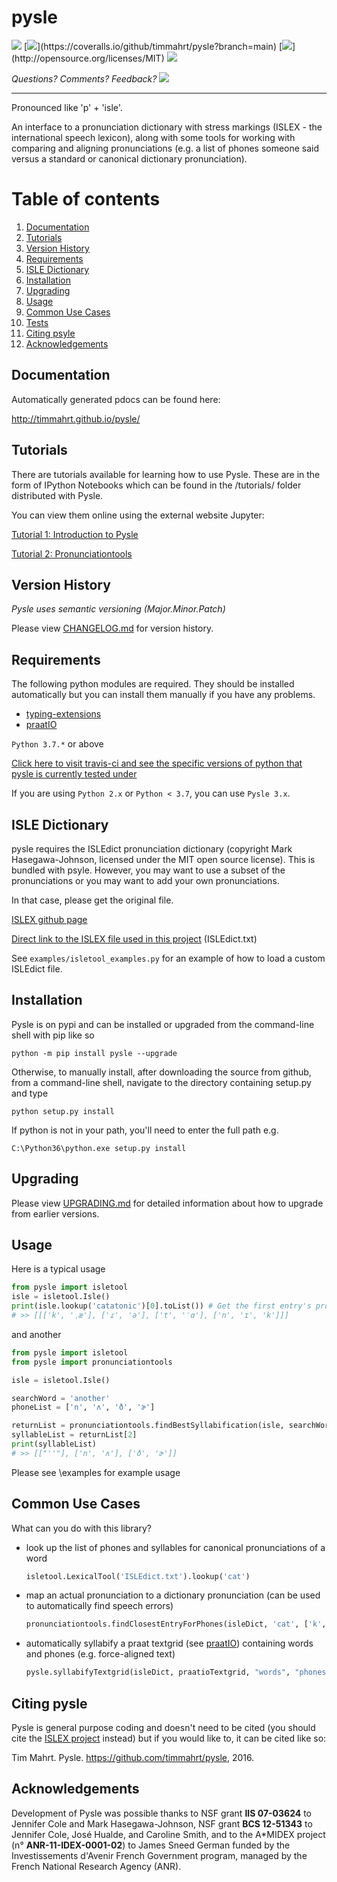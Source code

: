 
# pysle

[![](https://app.travis-ci.com/timmahrt/pysle.svg?branch=main)](https://app.travis-ci.com/github/timmahrt/pysle) [![](https://coveralls.io/repos/github/timmahrt/pysle/badge.svg?)](https://coveralls.io/github/timmahrt/pysle?branch=main) [![](https://img.shields.io/badge/license-MIT-blue.svg?)](http://opensource.org/licenses/MIT) [![](https://img.shields.io/pypi/v/pysle.svg)](https://pypi.org/project/pysle/)

*Questions?  Comments?  Feedback? [![](https://badges.gitter.im/pysle/Lobby.svg)](https://gitter.im/pysle/Lobby?utm_source=badge&utm_medium=badge&utm_campaign=pr-badge&utm_content=badge)*

-----

Pronounced like 'p' + 'isle'.

An interface to a pronunciation dictionary with stress markings
(ISLEX - the international speech lexicon),
along with some tools for working with comparing and aligning
pronunciations (e.g. a list of phones someone said versus a standard or
canonical dictionary pronunciation).


# Table of contents
1. [Documentation](#documentation)
2. [Tutorials](#tutorials)
3. [Version History](#version-history)
4. [Requirements](#requirements)
5. [ISLE Dictionary](#isle-dictionary)
6. [Installation](#installation)
7. [Upgrading](#upgrading)
8. [Usage](#usage)
9. [Common Use Cases](#common-use-cases)
10. [Tests](#tests)
11. [Citing psyle](#citing-pysle)
12. [Acknowledgements](#acknowledgements)


## Documentation

Automatically generated pdocs can be found here:

http://timmahrt.github.io/pysle/

## Tutorials

There are tutorials available for learning how to use Pysle.  These
are in the form of IPython Notebooks which can be found in the /tutorials/
folder distributed with Pysle.

You can view them online using the external website Jupyter:

[Tutorial 1: Introduction to Pysle](<https://nbviewer.jupyter.org/github/timmahrt/pysle/blob/main/tutorials/tutorial1_intro_to_pysle.ipynb>)

[Tutorial 2: Pronunciationtools](<https://nbviewer.jupyter.org/github/timmahrt/pysle/blob/main/tutorials/tutorial2_pronunciationtools.ipynb>)

## Version History

*Pysle uses semantic versioning (Major.Minor.Patch)*

Please view [CHANGELOG.md](https://github.com/timmahrt/pysle/blob/main/CHANGELOG.md) for version history.


## Requirements

The following python modules are required.  They should be installed automatically but you can 
install them manually if you have any problems.
- [typing-extensions](`https://pypi.org/project/typing-extensions/`)
- [praatIO](<https://github.com/timmahrt/praatIO>) 

``Python 3.7.*`` or above

[Click here to visit travis-ci and see the specific versions of python that pysle is currently tested under](<https://app.travis-ci.com/github/timmahrt/pysle>)

If you are using ``Python 2.x`` or ``Python < 3.7``, you can use `Pysle 3.x`.

## ISLE Dictionary

pysle requires the ISLEdict pronunciation dictionary
(copyright Mark Hasegawa-Johnson, licensed under the MIT open source license).
This is bundled with psyle.  However, you may want to use a subset of the pronunciations
or you may want to add your own pronunciations.

In that case, please get the original file.

  [ISLEX github page](<https://github.com/uiuc-sst/g2ps>)

  [Direct link to the ISLEX file used in this project](<https://raw.githubusercontent.com/uiuc-sst/g2ps/master/English/ISLEdict.txt>) (ISLEdict.txt)

See `examples/isletool_examples.py` for an example of how to load a custom ISLEdict file.


## Installation

Pysle is on pypi and can be installed or upgraded from the command-line shell with pip like so

    python -m pip install pysle --upgrade

Otherwise, to manually install, after downloading the source from github, from a command-line shell, navigate to the directory containing setup.py and type

    python setup.py install

If python is not in your path, you'll need to enter the full path e.g.

    C:\Python36\python.exe setup.py install

## Upgrading

Please view [UPGRADING.md](https://github.com/timmahrt/pysle/blob/main/UPGRADING.md) for detailed information about how to upgrade from earlier versions.

## Usage

Here is a typical usage

```python
from pysle import isletool
isle = isletool.Isle()
print(isle.lookup('catatonic')[0].toList()) # Get the first entry's pronunciation
# >> [[['k', 'ˌæ'], ['ɾ', 'ə'], ['t', 'ˈɑ'], ['n', 'ɪ', 'k']]]
```

and another

```python
from pysle import isletool
from pysle import pronunciationtools

isle = isletool.Isle()

searchWord = 'another'
phoneList = ['n', 'ʌ', 'ð', 'ɚ']

returnList = pronunciationtools.findBestSyllabification(isle, searchWord, phoneList)
syllableList = returnList[2]
print(syllableList)
# >> [["''"], ['n', 'ʌ'], ['ð', 'ɚ']]
```

Please see \\examples for example usage


## Common Use Cases


What can you do with this library?

- look up the list of phones and syllables for canonical pronunciations
  of a word
    ```python
    isletool.LexicalTool('ISLEdict.txt').lookup('cat')
    ```

- map an actual pronunciation to a dictionary pronunciation (can be used
  to automatically find speech errors)
    ```python
    pronunciationtools.findClosestEntryForPhones(isleDict, 'cat', ['k', 'æ',])
    ```

- automatically syllabify a praat textgrid (see [praatIO](<https://github.com/timmahrt/praatIO>))
   containing words and phones (e.g. force-aligned text)
    ```python
    pysle.syllabifyTextgrid(isleDict, praatioTextgrid, "words", "phones")
    ```

## Citing pysle


Pysle is general purpose coding and doesn't need to be cited
(you should cite the
[ISLEX project](<http://www.isle.illinois.edu/speech_web_lg/data/g2ps/>)
instead) but if you would like to, it can be cited like so:

Tim Mahrt. Pysle. https://github.com/timmahrt/pysle, 2016.


## Acknowledgements


Development of Pysle was possible thanks to NSF grant **IIS 07-03624**
to Jennifer Cole and Mark Hasegawa-Johnson, NSF grant **BCS 12-51343**
to Jennifer Cole, José Hualde, and Caroline Smith, and
to the A*MIDEX project (n° **ANR-11-IDEX-0001-02**) to James Sneed German
funded by the Investissements d'Avenir French Government program, managed
by the French National Research Agency (ANR).
